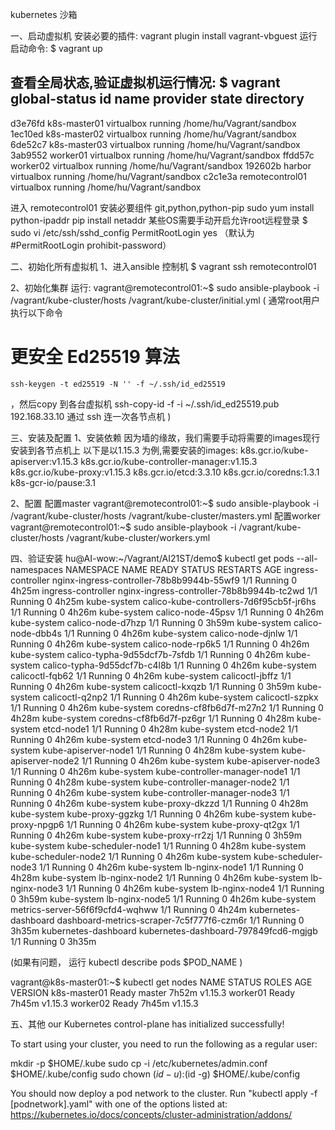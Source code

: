kubernetes 沙箱

一、启动虚拟机
安装必要的插件:
vagrant plugin install vagrant-vbguest
运行启动命令:
$ vagrant up

查看全局状态,验证虚拟机运行情况:
$ vagrant global-status
id       name            provider   state   directory
--------------------------------------------------------------------------------
d3e76fd  k8s-master01    virtualbox running /home/hu/Vagrant/sandbox
1ec10ed  k8s-master02    virtualbox running /home/hu/Vagrant/sandbox
6de52c7  k8s-master03    virtualbox running /home/hu/Vagrant/sandbox
3ab9552  worker01        virtualbox running /home/hu/Vagrant/sandbox
ffdd57c  worker02        virtualbox running /home/hu/Vagrant/sandbox
192602b  harbor          virtualbox running /home/hu/Vagrant/sandbox
c2c1e3a  remotecontrol01 virtualbox running /home/hu/Vagrant/sandbox 

进入 remotecontrol01 安装必要组件 git,python,python-pip
sudo yum install python-ipaddr
pip install netaddr
某些OS需要手动开启允许root远程登录 
$ sudo vi /etc/ssh/sshd_config
PermitRootLogin yes （默认为#PermitRootLogin prohibit-password）

二、初始化所有虚拟机
1、进入ansible 控制机
$ vagrant ssh remotecontrol01

2、初始化集群
运行:
vagrant@remotecontrol01:~$ sudo ansible-playbook -i /vagrant/kube-cluster/hosts  /vagrant/kube-cluster/initial.yml
( 
  通常root用户执行以下命令
  # 更安全 Ed25519 算法
    ssh-keygen -t ed25519 -N '' -f ~/.ssh/id_ed25519
 ，然后copy 到各台虚拟机 
    ssh-copy-id -f -i ~/.ssh/id_ed25519.pub 192.168.33.10
  通过 ssh 连一次各节点机
)

三、安装及配置
1、安装依赖
因为墙的缘故，我们需要手动将需要的images现行安装到各节点机上
以下是以1.15.3 为例,需要安装的images:
k8s.gcr.io/kube-apiserver:v1.15.3
k8s.gcr.io/kube-controller-manager:v1.15.3
k8s.gcr.io/kube-proxy:v1.15.3
k8s.gcr.io/etcd:3.3.10
k8s.gcr.io/coredns:1.3.1
k8s-gcr-io/pause:3.1

2、配置
配置master
vagrant@remotecontrol01:~$ sudo ansible-playbook -i /vagrant/kube-cluster/hosts /vagrant/kube-cluster/masters.yml
配置worker
vagrant@remotecontrol01:~$ sudo ansible-playbook -i /vagrant/kube-cluster/hosts /vagrant/kube-cluster/workers.yml

四、验证安装
hu@AI-wow:~/Vagrant/AI21ST/demo$ kubectl get pods --all-namespaces
NAMESPACE              NAME                                        READY   STATUS    RESTARTS   AGE
ingress-controller     nginx-ingress-controller-78b8b9944b-55wf9   1/1     Running   0          4h25m
ingress-controller     nginx-ingress-controller-78b8b9944b-tc2wd   1/1     Running   0          4h25m
kube-system            calico-kube-controllers-7d6f95cb5f-jr6hs    1/1     Running   0          4h26m
kube-system            calico-node-45psv                           1/1     Running   0          4h26m
kube-system            calico-node-d7hzp                           1/1     Running   0          3h59m
kube-system            calico-node-dbb4s                           1/1     Running   0          4h26m
kube-system            calico-node-djnlw                           1/1     Running   0          4h26m
kube-system            calico-node-rp6k5                           1/1     Running   0          4h26m
kube-system            calico-typha-9d55dcf7b-7sfdb                1/1     Running   0          4h26m
kube-system            calico-typha-9d55dcf7b-c4l8b                1/1     Running   0          4h26m
kube-system            calicoctl-fqb62                             1/1     Running   0          4h26m
kube-system            calicoctl-jbffz                             1/1     Running   0          4h26m
kube-system            calicoctl-kxqzb                             1/1     Running   0          3h59m
kube-system            calicoctl-q2np2                             1/1     Running   0          4h26m
kube-system            calicoctl-szpkx                             1/1     Running   0          4h26m
kube-system            coredns-cf8fb6d7f-m27n2                     1/1     Running   0          4h28m
kube-system            coredns-cf8fb6d7f-pz6gr                     1/1     Running   0          4h28m
kube-system            etcd-node1                                  1/1     Running   0          4h28m
kube-system            etcd-node2                                  1/1     Running   0          4h26m
kube-system            etcd-node3                                  1/1     Running   0          4h26m
kube-system            kube-apiserver-node1                        1/1     Running   0          4h28m
kube-system            kube-apiserver-node2                        1/1     Running   0          4h26m
kube-system            kube-apiserver-node3                        1/1     Running   0          4h26m
kube-system            kube-controller-manager-node1               1/1     Running   0          4h28m
kube-system            kube-controller-manager-node2               1/1     Running   0          4h26m
kube-system            kube-controller-manager-node3               1/1     Running   0          4h26m
kube-system            kube-proxy-dkzzd                            1/1     Running   0          4h28m
kube-system            kube-proxy-ggzkg                            1/1     Running   0          4h26m
kube-system            kube-proxy-npgp6                            1/1     Running   0          4h26m
kube-system            kube-proxy-qt2gx                            1/1     Running   0          4h26m
kube-system            kube-proxy-rr2zj                            1/1     Running   0          3h59m
kube-system            kube-scheduler-node1                        1/1     Running   0          4h28m
kube-system            kube-scheduler-node2                        1/1     Running   0          4h26m
kube-system            kube-scheduler-node3                        1/1     Running   0          4h26m
kube-system            lb-nginx-node1                              1/1     Running   0          4h28m
kube-system            lb-nginx-node2                              1/1     Running   0          4h26m
kube-system            lb-nginx-node3                              1/1     Running   0          4h26m
kube-system            lb-nginx-node4                              1/1     Running   0          3h59m
kube-system            lb-nginx-node5                              1/1     Running   0          4h26m
kube-system            metrics-server-56f6f9cfd4-wqhww             1/1     Running   0          4h24m
kubernetes-dashboard   dashboard-metrics-scraper-7c5f777f6-czm6r   1/1     Running   0          3h35m
kubernetes-dashboard   kubernetes-dashboard-797849fcd6-mgjgb       1/1     Running   0          3h35m

(如果有问题， 运行 kubectl describe pods $POD_NAME )

vagrant@k8s-master01:~$ kubectl get nodes
NAME           STATUS   ROLES    AGE     VERSION
k8s-master01   Ready    master   7h52m   v1.15.3
worker01       Ready    <none>   7h45m   v1.15.3
worker02       Ready    <none>   7h45m   v1.15.3



五、其他
our Kubernetes control-plane has initialized successfully!

To start using your cluster, you need to run the following as a regular user:

  mkdir -p $HOME/.kube
  sudo cp -i /etc/kubernetes/admin.conf $HOME/.kube/config
  sudo chown $(id -u):$(id -g) $HOME/.kube/config

You should now deploy a pod network to the cluster.
Run "kubectl apply -f [podnetwork].yaml" with one of the options listed at:
  https://kubernetes.io/docs/concepts/cluster-administration/addons/

